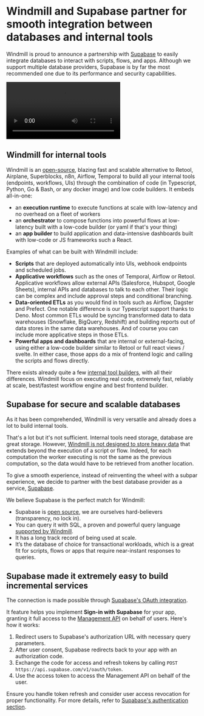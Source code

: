 # Windmill and Supabase partner for smooth integration between databases and internal tools

<!-- Give an author ? RF, HC ? Nobody makes it more neutral -->
<!-- Have a midjourney picture, just for the mignature in the blog section: todo Faton -->

Windmill is proud to announce a partnership with [Supabase](https://supabase.com/) to easily integrate databases to interact with scripts, flows, and apps. Although we support multiple database providers, Supabase is by far the most recommended one due to its performance and security capabilities.

<!-- Video to be updated with examples in script but also flow and app -->

<video
    className="border-2 rounded-xl object-cover w-full h-full dark:border-gray-800"
    controls
    src="/videos/supabase_wizard.mp4"
/>

## Windmill for internal tools

Windmill is an [open-source](https://github.com/windmill-labs/windmill), blazing fast and scalable alternative to Retool, Airplane, Superblocks, n8n, Airflow, Temporal to build all your internal tools (endpoints, workflows, UIs) through the combination of code (in Typescript, Python, Go & Bash, or any docker image) and low code builders. It embeds all-in-one:

- an **execution runtime** to execute functions at scale with low-latency and no overhead on a fleet of workers
- an **orchestrator** to compose functions into powerful flows at low-latency built with a low-code builder (or yaml if that's your thing)
- an **app builder** to build application and data-intensive dashboards built with low-code or JS frameworks such a React.

Examples of what can be built with Windmill include:

- **Scripts** that are deployed automatically into UIs, webhook endpoints and scheduled jobs.
- **Applicative workflows** such as the ones of Temporal, Airflow or Retool. Applicative workflows allow external APIs (Salesforce, Hubspot, Google Sheets), internal APIs and databases to talk to each other. Their logic can be complex and include approval steps and conditional branching.
- **Data-oriented ETLs** as you would find in tools such as Airflow, Dagster and Prefect. One notable difference is our Typescript support thanks to Deno. Most common ETLs would be syncing transformed data to data warehouses (Snowflake, BigQuery, Redshift) and building reports out of data stores in the same data warehouses. And of course you can include more applicative steps in those ETLs.
- **Powerful apps and dashboards** that are internal or external-facing, using either a low-code builder similar to Retool or full react views / svelte. In either case, those apps do a mix of frontend logic and calling the scripts and flows directly.

There exists already quite a few [internal tool builders](/docs/compared_to/peers), with all their differences. Windmill focus on executing real code, extremely fast, reliably at scale, best/fastest workflow engine and best frontend builder.

## Supabase for secure and scalable databases

As it has been comprehended, Windmill is very versatile and already does a lot to build internal tools.

That's a lot but it's not sufficient. Internal tools need storage, database are great storage. However, [Windmill is not designed to store heavy data](/docs/core_concepts/persistent_storage) that extends beyond the execution of a script or flow. Indeed, for each computation the worker executing is not the same as the previous computation, so the data would have to be retrieved from another location.

To give a smooth experience, instead of reinventing the wheel with a subpar experience, we decide to partner with the best database provider as a service, [Supabase](https://supabase.com/).

We believe Supabase is the perfect match for Windmill:

- Supabase is [open source](https://github.com/supabase/supabase), we are ourselves hard-believers (transparency, no lock in).
- You can query it with SQL, a proven and powerful query language [supported by Windmill](/docs/getting_started/scripts_quickstart/sql).
- It has a long track record of being used at scale.
- It’s the database of choice for transactional workloads, which is a great fit for scripts, flows or apps that require near-instant responses to queries.

## Supabase made it extremely easy to build incremental services

<!-- RF to review -->

The connection is made possible through [Supabase's OAuth integration](https://supabase.com/docs/guides/platform/oauth-apps/authorize-an-oauth-app).

It feature helps you implement **Sign-in with Supabase** for your app, granting it full access to the [Management API](https://supabase.com/docs/reference/api/introduction) on behalf of users. Here's how it works:

1. Redirect users to Supabase's authorization URL with necessary query parameters.
2. After user consent, Supabase redirects back to your app with an authorization code.
3. Exchange the code for access and refresh tokens by calling `POST https://api.supabase.com/v1/oauth/token`.
4. Use the access token to access the Management API on behalf of the user.

Ensure you handle token refresh and consider user access revocation for proper functionality. For more details, refer to [Supabase's authentication section](https://supabase.com/docs/reference/api/introduction#authentication).